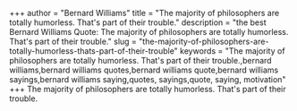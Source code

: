 +++
author = "Bernard Williams"
title = "The majority of philosophers are totally humorless. That's part of their trouble."
description = "the best Bernard Williams Quote: The majority of philosophers are totally humorless. That's part of their trouble."
slug = "the-majority-of-philosophers-are-totally-humorless-thats-part-of-their-trouble"
keywords = "The majority of philosophers are totally humorless. That's part of their trouble.,bernard williams,bernard williams quotes,bernard williams quote,bernard williams sayings,bernard williams saying,quotes, sayings,quote, saying, motivation"
+++
The majority of philosophers are totally humorless. That's part of their trouble.
